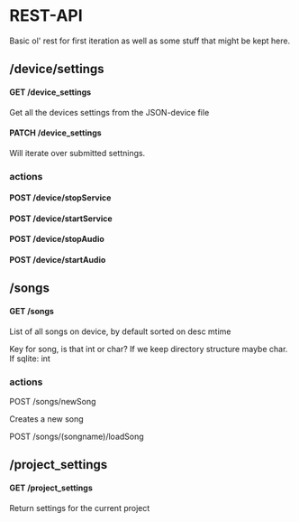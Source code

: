 # REST-API
Basic ol' rest for first iteration as well as some stuff that might be kept here.

## /device/settings

#### GET /device_settings
Get all the devices settings from the JSON-device file

#### PATCH /device_settings
Will iterate over submitted settnings.

### actions

#### POST /device/stopService
#### POST /device/startService
#### POST /device/stopAudio
#### POST /device/startAudio


## /songs

#### GET /songs
List of all songs on device, by default sorted on desc mtime

Key for song, is that int or char? If we keep directory structure maybe char.
If sqlite: int

### actions

POST /songs/newSong

Creates a new song

POST /songs/(songname)/loadSong

## /project_settings

#### GET /project_settings 

Return settings for the current project

